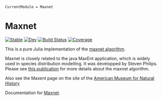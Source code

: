 ```@meta
CurrentModule = Maxnet
```

# Maxnet
[![Stable](https://img.shields.io/badge/docs-stable-blue.svg)](https://tiemvanderdeure.github.io/Maxnet.jl/stable/)
[![Dev](https://img.shields.io/badge/docs-dev-blue.svg)](https://tiemvanderdeure.github.io/Maxnet.jl/dev/)
[![Build Status](https://github.com/tiemvanderdeure/Maxnet.jl/actions/workflows/CI.yml/badge.svg?branch=master)](https://github.com/tiemvanderdeure/Maxnet.jl/actions/workflows/CI.yml?query=branch%3Amaster)
[![Coverage](https://codecov.io/gh/tiemvanderdeure/Maxnet.jl/branch/master/graph/badge.svg)](https://codecov.io/gh/tiemvanderdeure/Maxnet.jl)


This is a pure Julia implementation of the [maxnet algorithm](https://github.com/mrmaxent/maxnet).

Maxnet is closely related to the java MaxEnt application, which is widely used in species distribution modelling. It was developped by Steven Philips. Please see [this publication](https://doi.org/10.1111/ecog.03049) for more details about the maxnet algorithm.

Also see the Maxent page on the site of the [American Museum for Natural History](https://biodiversityinformatics.amnh.org/open_source/maxent/)



Documentation for [Maxnet](https://github.com/tiemvanderdeure/Maxnet.jl).

```@index
```
